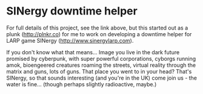 SINergy downtime helper
=======================
For full details of this project, see the link above, but this started out as a plunk 
(http://plnkr.co) for me to work on developing a downtime helper for LARP game SINergy
(http://www.sinergylarp.com).

If you don't know what that means... Image you live in
the dark future promised by cyberpunk, with super powerful corporations, cyborgs
running amok, bioengeered creatures roaming the streets, virtual reality through 
the matrix and guns, lots of guns.  That place you went to in your head? That's 
SINergy, so that sounds interesting (and you're in the UK) come join us - the water 
is fine... (though perhaps slightly radioactive, maybe.)

